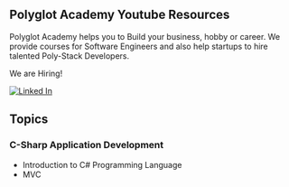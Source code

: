 ## Polyglot Academy Youtube Resources
Polyglot Academy helps you to Build your business, hobby or career. We provide courses for Software Engineers and also help startups to hire talented Poly-Stack Developers.

We are Hiring!

<a href="https://www.youtube.com/channel/UCgsknFMxqiBvPZ8ftF8q8Hw">![Linked In](https://img.shields.io/badge/LinkedIn-0077B5?style=for-the-badge&logo=linkedin&logoColor=white)</a>

## Topics
### C-Sharp Application Development
- Introduction to C# Programming Language
- MVC 
